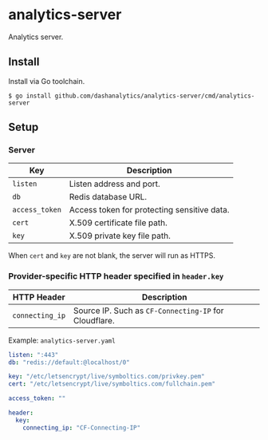 # analytics-server
Analytics server.

## Install

Install via Go toolchain.

```shell
$ go install github.com/dashanalytics/analytics-server/cmd/analytics-server
```

## Setup

### Server

| Key            | Description                                 |
|----------------|---------------------------------------------|
| `listen`       | Listen address and port.                    |
| `db`           | Redis database URL.                         |
| `access_token` | Access token for protecting sensitive data. |
| `cert`         | X.509 certificate file path.                |
| `key`          | X.509 private key file path.                |

When `cert` and `key` are not blank, the server will run as HTTPS.

### Provider-specific HTTP header specified in `header.key`

| HTTP Header     | Description                                           |
|-----------------|-------------------------------------------------------|
| `connecting_ip` | Source IP. Such as `CF-Connecting-IP` for Cloudflare. |

Example: `analytics-server.yaml`
```yaml
listen: ":443"
db: "redis://default:@localhost/0"

key: "/etc/letsencrypt/live/symboltics.com/privkey.pem"
cert: "/etc/letsencrypt/live/symboltics.com/fullchain.pem"

access_token: ""

header:
  key:
    connecting_ip: "CF-Connecting-IP"
```
